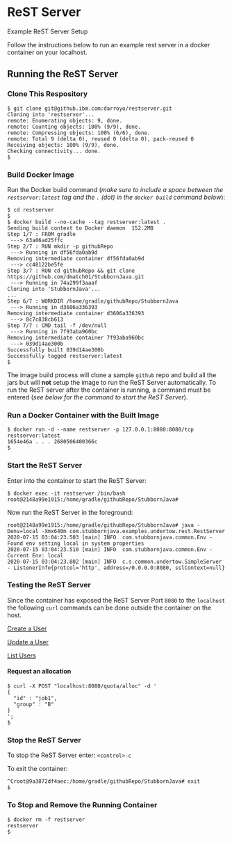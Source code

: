 # ReST Server
Example ReST Server Setup

Follow the instructions below to run an example rest server in a docker container on your localhost.

## Running the ReST Server
### Clone This Respository
```
$ git clone git@github.ibm.com:darroyo/restserver.git
Cloning into 'restserver'...
remote: Enumerating objects: 9, done.
remote: Counting objects: 100% (9/9), done.
remote: Compressing objects: 100% (6/6), done.
remote: Total 9 (delta 0), reused 0 (delta 0), pack-reused 0
Receiving objects: 100% (9/9), done.
Checking connectivity... done.
$
```

### Build Docker Image

Run the Docker build command (*make sure to include a space between the `restserver:latest` tag and the `.` (dot) in the `docker build` command below*): 
```
$ cd restserver
$
$ docker build --no-cache --tag restserver:latest .
Sending build context to Docker daemon  152.2MB
Step 1/7 : FROM gradle
 ---> 63a06ad25ffc
Step 2/7 : RUN mkdir -p githubRepo
 ---> Running in df56fda0ab9d
Removing intermediate container df56fda0ab9d
 ---> cc48122be5fe
Step 3/7 : RUN cd githubRepo && git clone https://github.com/dmatch01/StubbornJava.git
 ---> Running in 74a299f3aaaf
Cloning into 'StubbornJava'...
...
Step 6/7 : WORKDIR /home/gradle/githubRepo/StubbornJava
 ---> Running in d3606a336393
Removing intermediate container d3606a336393
 ---> 8c7c838cb613
Step 7/7 : CMD tail -f /dev/null
 ---> Running in 7f93aba960bc
Removing intermediate container 7f93aba960bc
 ---> 039d14ae300b
Successfully built 039d14ae300b
Successfully tagged restserver:latest
$
```
The image build process will clone a sample `github` repo and build all the jars but will __not__ setup the image to run the ReST Server automatically.  To run the ReST server after the container is running, a command must be entered (*see below for the command to start the ReST Server*).

### Run a Docker Container with the Built Image

```
$ docker run -d --name restserver -p 127.0.0.1:8080:8080/tcp restserver:latest
1654e46a . . . 2680506400366c
$
```
### Start the ReST Server
Enter into the container to start the ReST Server:
```
$ docker exec -it restserver /bin/bash 
root@2148a99e1915:/home/gradle/githubRepo/StubbornJava#
```
Now run the ReST Server in the foreground:
```
root@2148a99e1915:/home/gradle/githubRepo/StubbornJava# java -Denv=local -Xmx640m com.stubbornjava.examples.undertow.rest.RestServer
2020-07-15 03:04:23.503 [main] INFO  com.stubbornjava.common.Env - Found env setting local in system properties
2020-07-15 03:04:23.510 [main] INFO  com.stubbornjava.common.Env - Current Env: local
2020-07-15 03:04:23.802 [main] INFO  c.s.common.undertow.SimpleServer - ListenerInfo{protcol='http', address=/0.0.0.0:8080, sslContext=null}
```
### Testing the ReST Server
Since the container has exposed the ReST Server Port `8080` to the `localhost` the following `curl` commands can be done outside the container on the host.

[Create a User](https://www.stubbornjava.com/posts/lightweight-embedded-java-rest-server-without-a-framework#create-user)

[Update a User](https://www.stubbornjava.com/posts/lightweight-embedded-java-rest-server-without-a-framework#update-user)

[List Users](https://www.stubbornjava.com/posts/lightweight-embedded-java-rest-server-without-a-framework#list-users)

#### Request an allocation
```
$ curl -X POST "localhost:8080/quota/alloc" -d '
{
  "id" : "job1",
  "group" : "B"
}
';
$

```

### Stop the ReST Server

To stop the ReST Server enter:
`<control>-c`

To exit the container:
```
^Croot@9a3872df4aec:/home/gradle/githubRepo/StubbornJava# exit
$
```

### To Stop and Remove the Running Container
```
$ docker rm -f restserver
restserver
$
```
